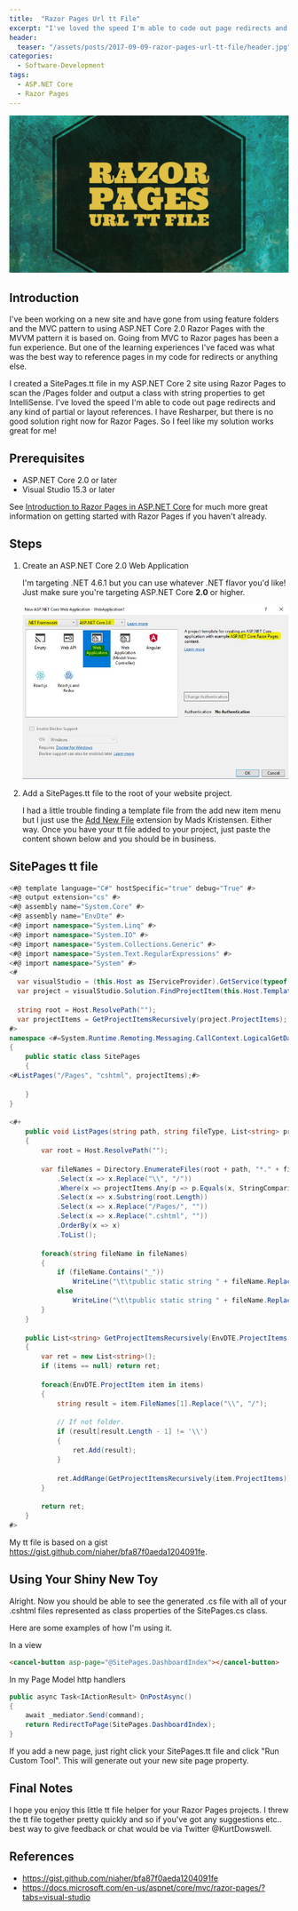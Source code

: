 ```yaml
---
title:  "Razor Pages Url tt File"
excerpt: "I've loved the speed I'm able to code out page redirects and any kind of partial or layout references."
header:
  teaser: "/assets/posts/2017-09-09-razor-pages-url-tt-file/header.jpg"
categories: 
  - Software-Development
tags:
  - ASP.NET Core
  - Razor Pages
---
```


![header](/assets/posts/2017-09-09-razor-pages-url-tt-file/header.jpg)

## Introduction

I've been working on a new site and have gone from using feature folders and the MVC pattern to using ASP.NET Core 2.0 Razor Pages with the MVVM pattern it is based on. Going from MVC to Razor pages has been a fun experience. But one of the learning experiences I've faced was what was the best way to reference pages in my code for redirects or anything else.

I created a SitePages.tt file in my ASP.NET Core 2 site using Razor Pages to scan the /Pages folder and output a class with string properties to get IntelliSense. I've loved the speed I'm able to code out page redirects and any kind of partial or layout references. I have Resharper, but there is no good solution right now for Razor Pages. So I feel like my solution works great for me!

## Prerequisites

* ASP.NET Core 2.0 or later
* Visual Studio 15.3 or later

See [Introduction to Razor Pages in ASP.NET Core](https://docs.microsoft.com/en-us/aspnet/core/mvc/razor-pages/?tabs=visual-studio) for much more great information on getting started with Razor Pages if you haven't already.

## Steps

1. Create an ASP.NET Core 2.0 Web Application

    I'm targeting .NET 4.6.1 but you can use whatever .NET flavor you'd like! Just make sure you're targeting ASP.NET Core **2.0** or higher.

    ![new project dialog](/assets/posts/2017-09-09-razor-pages-url-tt-file/newproject.jpg)

2. Add a SitePages.tt file to the root of your website project.

    I had a little trouble finding a template file from the add new item menu but I just use the [Add New File](https://marketplace.visualstudio.com/items?itemName=MadsKristensen.AddNewFile) extension by Mads Kristensen. Either way. Once you have your tt file added to your project, just paste the content shown below and you should be in business.

## SitePages tt file

```csharp
<#@ template language="C#" hostSpecific="true" debug="True" #>
<#@ output extension="cs" #>
<#@ assembly name="System.Core" #>
<#@ assembly name="EnvDte" #>
<#@ import namespace="System.Linq" #>
<#@ import namespace="System.IO" #>
<#@ import namespace="System.Collections.Generic" #>
<#@ import namespace="System.Text.RegularExpressions" #>
<#@ import namespace="System" #>
<#
  var visualStudio = (this.Host as IServiceProvider).GetService(typeof(EnvDTE.DTE)) as EnvDTE.DTE;
  var project = visualStudio.Solution.FindProjectItem(this.Host.TemplateFile).ContainingProject as EnvDTE.Project;

  string root = Host.ResolvePath("");
  var projectItems = GetProjectItemsRecursively(project.ProjectItems);
#>
namespace <#=System.Runtime.Remoting.Messaging.CallContext.LogicalGetData("NamespaceHint")#>
{
	public static class SitePages
	{
<#ListPages("/Pages", "cshtml", projectItems);#>

	}
}

<#+
	public void ListPages(string path, string fileType, List<string> projectItems)
	{
		var root = Host.ResolvePath("");
		
		var fileNames = Directory.EnumerateFiles(root + path, "*." + fileType, SearchOption.AllDirectories)
			.Select(x => x.Replace("\\", "/"))
			.Where(x => projectItems.Any(p => p.Equals(x, StringComparison.OrdinalIgnoreCase)))
			.Select(x => x.Substring(root.Length))
			.Select(x => x.Replace("/Pages/", ""))
			.Select(x => x.Replace(".cshtml", ""))
			.OrderBy(x => x)
			.ToList();

		foreach(string fileName in fileNames)
		{
			if (fileName.Contains("_"))
				WriteLine("\t\tpublic static string " + fileName.Replace("/", "") + " => @\"" + fileName + "\";");
			else
				WriteLine("\t\tpublic static string " + fileName.Replace("/", "") + " => @\"/" + fileName + "\";");
		}
	}

	public List<string> GetProjectItemsRecursively(EnvDTE.ProjectItems items)
	{
		var ret = new List<string>();
		if (items == null) return ret;

		foreach(EnvDTE.ProjectItem item in items)
		{
			string result = item.FileNames[1].Replace("\\", "/");
			
			// If not folder.
			if (result[result.Length - 1] != '\\')
			{
				ret.Add(result);
			}
						
			ret.AddRange(GetProjectItemsRecursively(item.ProjectItems));
		}

		return ret;
	}
#>
```

My tt file is based on a gist <https://gist.github.com/niaher/bfa87f0aeda1204091fe>.

## Using Your Shiny New Toy

Alright. Now you should be able to see the generated .cs file with all of your .cshtml files represented as class properties of the SitePages.cs class.

Here are some examples of how I'm using it.

In a view
```html
<cancel-button asp-page="@SitePages.DashboardIndex"></cancel-button>
```

In my Page Model http handlers
```csharp
public async Task<IActionResult> OnPostAsync()
{
    await _mediator.Send(command);
    return RedirectToPage(SitePages.DashboardIndex);
}
```

If you add a new page, just right click your SitePages.tt file and click "Run Custom Tool". This will generate out your new site page property.

## Final Notes

I hope you enjoy this little tt file helper for your Razor Pages projects. I threw the tt file together pretty quickly and so if you've got any suggestions etc.. best way to give feedback or chat would be via Twitter @KurtDowswell.

## References

* <https://gist.github.com/niaher/bfa87f0aeda1204091fe>
* <https://docs.microsoft.com/en-us/aspnet/core/mvc/razor-pages/?tabs=visual-studio>
